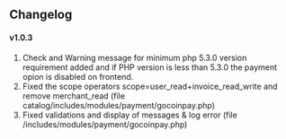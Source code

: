 ## Changelog

#### v1.0.3
1) Check and Warning message for minimum php 5.3.0 version requirement added and if PHP version is less than 5.3.0 the payment opion is disabled on frontend.<br>
2) Fixed the scope operators scope=user_read+invoice_read_write and remove merchant_read (file 	catalog/includes/modules/payment/gocoinpay.php)<br>
3) Fixed validations and display of messages & log error (file	/includes/modules/payment/gocoinpay.php)<br>
